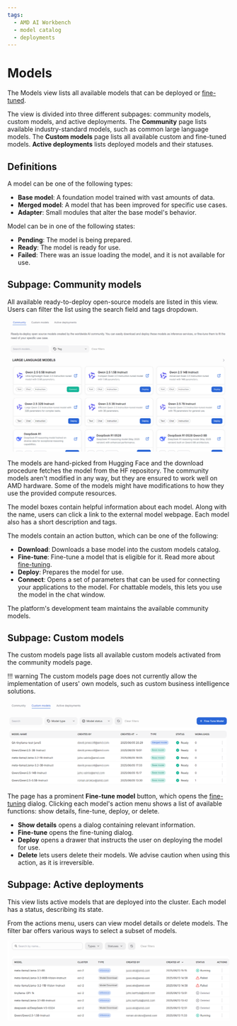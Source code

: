 ```yaml
---
tags:
  - AMD AI Workbench
  - model catalog
  - deployments
---
```

<!--
Copyright © Advanced Micro Devices, Inc., or its affiliates.

SPDX-License-Identifier: MIT
-->
# Models

The Models view lists all available models that can be deployed or [fine-tuned](./fine-tuning.md).

The view is divided into three different subpages: community models, custom models, and active deployments. The **Community** page lists available industry-standard models, such as common large language models. The **Custom models** page lists all available custom and fine-tuned models. **Active deployments** lists deployed models and their statuses.

## Definitions

A model can be one of the following types:

- **Base model**: A foundation model trained with vast amounts of data.
- **Merged model**: A model that has been improved for specific use cases.
- **Adapter**: Small modules that alter the base model's behavior.

Model can be in one of the following states:

- **Pending**: The model is being prepared.
- **Ready**: The model is ready for use.
- **Failed**: There was an issue loading the model, and it is not available for use.

## Subpage: Community models

All available ready-to-deploy open-source models are listed in this view. Users can filter the list using the search field and tags dropdown.

![The community models page lists all available open-source models.](../../img/training/models-community.png)

The models are hand-picked from Hugging Face and the download procedure fetches the model from the HF repository. The community models aren't modified in any way, but they are ensured to work well on AMD hardware. Some of the models might have modifications to how they use the provided compute resources.

The model boxes contain helpful information about each model. Along with the name, users can click a link to the external model webpage. Each model also has a short description and tags.

The models contain an action button, which can be one of the following:

- **Download**: Downloads a base model into the custom models catalog.
- **Fine-tune**: Fine-tune a model that is eligible for it. Read more about [fine-tuning](./fine-tuning.md).
- **Deploy**: Prepares the model for use.
- **Connect**: Opens a set of parameters that can be used for connecting your applications to the model. For chattable models, this lets you use the model in the chat window.

The platform's development team maintains the available community models.

## Subpage: Custom models

The custom models page lists all available custom models activated from the community models page.

!!! warning
    The custom models page does not currently allow the implementation of users' own models, such as custom business intelligence solutions.

![The custom models page lists all available base and fine-tuned models.](../../img/training/models-custom-models.png)

The page has a prominent **Fine-tune model** button, which opens the [fine-tuning](./fine-tuning.md) dialog. Clicking each model's action menu shows a list of available functions: show details, fine-tune, deploy, or delete.

- **Show details** opens a dialog containing relevant information.
- **Fine-tune** opens the fine-tuning dialog.
- **Deploy** opens a drawer that instructs the user on deploying the model for use.
- **Delete** lets users delete their models. We advise caution when using this action, as it is irreversible.

## Subpage: Active deployments

This view lists active models that are deployed into the cluster. Each model has a status, describing its state.

From the actions menu, users can view model details or delete models. The filter bar offers various ways to select a subset of models.

![The active deployments page lists all deployments.](../../img/training/models-active-deployments.png)
